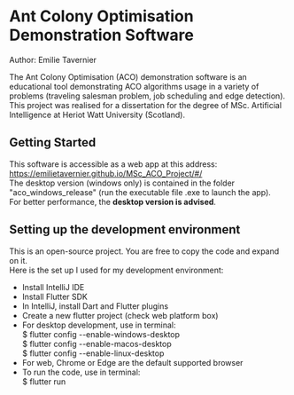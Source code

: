 # Ant Colony Optimisation Demonstration Software

Author: Emilie Tavernier

The Ant Colony Optimisation (ACO) demonstration software is an educational tool demonstrating ACO algorithms usage in a variety of problems (traveling salesman problem, job scheduling and edge detection).<br/>
This project was realised for a dissertation for the degree of MSc. Artificial Intelligence at Heriot Watt University (Scotland).<br/>

## Getting Started

This software is accessible as a web app at this address: https://emilietavernier.github.io/MSc_ACO_Project/#/<br/>
The desktop version (windows only) is contained in the folder "aco_windows_release" (run the executable file .exe to launch the app). <br/>
For better performance, the <b>desktop version is advised</b>.<br/>

## Setting up the development environment

This is an open-source project. You are free to copy the code and expand on it. <br/>
Here is the set up I used for my development environment:
- Install IntelliJ IDE
- Install Flutter SDK
- In IntelliJ, install Dart and Flutter plugins
- Create a new flutter project (check web platform box)
- For desktop development, use in terminal:<br/>
    $ flutter config --enable-windows-desktop<br/>
    $ flutter config --enable-macos-desktop<br/>
    $ flutter config --enable-linux-desktop<br/>
- For web, Chrome or Edge are the default supported browser
- To run the code, use in terminal:<br/>
    $ flutter run
